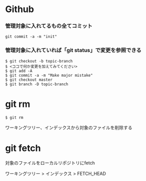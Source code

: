 # Github

### 管理対象に入れてるもの全てコミット
```
git commit -a -m "init"
```

### 管理対象に入れていれば「git status」で変更を参照できる

```
$ git checkout -b topic-branch
$ <ココで何か変更を加えてみてください>
$ git add -A
$ git commit -a -m "Make major mistake"
$ git checkout master
$ git branch -D topic-branch
```

# git rm
```linux
$ git rm
```
ワーキングツリー、インデックスから対象のファイルを削除する
# git fetch
対象のファイルをローカルリポジトリにfetch

ワーキングツリー > インデックス > FETCH_HEAD





